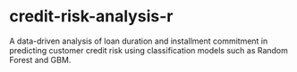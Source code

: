 # credit-risk-analysis-r
A data-driven analysis of loan duration and installment commitment in predicting customer credit risk using classification models such as Random Forest and GBM.

